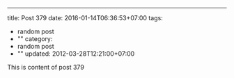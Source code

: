 ---
title: Post 379
date: 2016-01-14T06:36:53+07:00
tags:
  - random post
  - ""
category:
  - random post
  - ""
updated: 2012-03-28T12:21:00+07:00

This is content of post 379